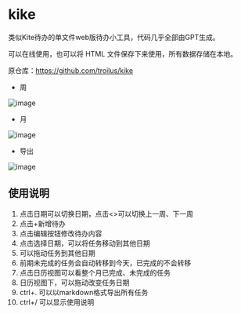 # kike
类似Kite待办的单文件web版待办小工具，代码几乎全部由GPT生成。

可以在线使用，也可以将 HTML 文件保存下来使用，所有数据存储在本地。

原仓库：<https://github.com/troilus/kike>

- 周

![image](https://github.com/user-attachments/assets/e6b7c600-5ff3-4857-b234-c1846e1d40ec)

- 月

![image](https://github.com/user-attachments/assets/96add108-a637-43c6-9ed0-435a9b92a2b3)

- 导出

![image](https://github.com/user-attachments/assets/97e90f0f-550c-4842-ae05-9467755483aa)

## 使用说明
1. 点击日期可以切换日期，点击<>可以切换上一周、下一周
2. 点击+新增待办
3. 点击编辑按钮修改待办内容
4. 点击选择日期，可以将任务移动到其他日期
5. 可以拖动任务到其他日期
6. 前期未完成的任务会自动转移到今天，已完成的不会转移
7. 点击日历视图可以看整个月已完成、未完成的任务
8. 日历视图下，可以拖动改变任务日期
9. ctrl+. 可以以markdown格式导出所有任务
10. ctrl+/ 可以显示使用说明
